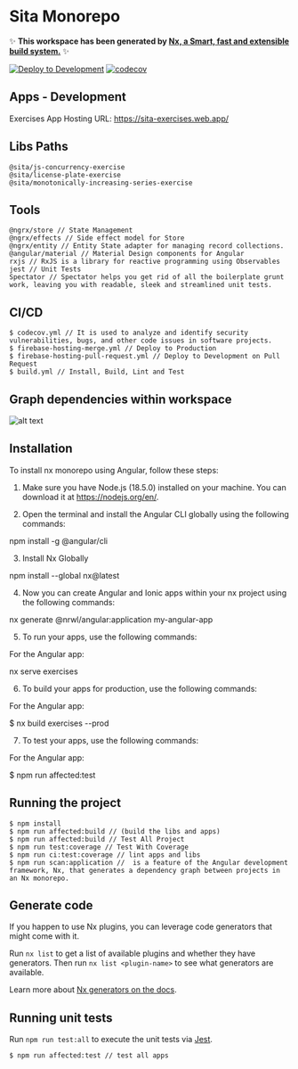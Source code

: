 # Sita Monorepo

✨ **This workspace has been generated by [Nx, a Smart, fast and extensible build system.](https://nx.dev)** ✨

[![Deploy to Development](https://github.com/myvictorlife/exercise-sita-monorepo/actions/workflows/firebase-hosting-merge.yml/badge.svg?branch=main)](https://github.com/myvictorlife/exercise-sita-monorepo/actions/workflows/firebase-hosting-merge.yml)
[![codecov](https://codecov.io/gh/myvictorlife/exercise-sita-monorepo/branch/main/graph/badge.svg)](https://app.codecov.io/gh/myvictorlife/exercise-sita-monorepo)

## Apps - Development

Exercises App
Hosting URL: https://sita-exercises.web.app/

## Libs Paths

    @sita/js-concurrency-exercise
    @sita/license-plate-exercise
    @sita/monotonically-increasing-series-exercise

## Tools

    @ngrx/store // State Management
    @ngrx/effects // Side effect model for Store
    @ngrx/entity // Entity State adapter for managing record collections.
    @angular/material // Material Design components for Angular
    rxjs // RxJS is a library for reactive programming using Observables
    jest // Unit Tests
    Spectator // Spectator helps you get rid of all the boilerplate grunt work, leaving you with readable, sleek and streamlined unit tests.
    
## CI/CD

    $ codecov.yml // It is used to analyze and identify security vulnerabilities, bugs, and other code issues in software projects.
    $ firebase-hosting-merge.yml // Deploy to Production
    $ firebase-hosting-pull-request.yml // Deploy to Development on Pull Request
    $ build.yml // Install, Build, Lint and Test
    
## Graph dependencies within workspace

![alt text](https://firebasestorage.googleapis.com/v0/b/sita-exercises.appspot.com/o/graph.png?alt=media&token=3aa8e83a-b320-4c60-9b54-da62ce6b626a)


## Installation

To install nx monorepo using Angular, follow these steps:

1. Make sure you have Node.js (18.5.0) installed on your machine. You can download it at https://nodejs.org/en/.  

2. Open the terminal and install the Angular CLI  globally using the following commands:


npm install -g @angular/cli


3. Install Nx Globally


npm install --global nx@latest


4. Now you can create Angular and Ionic apps within your nx project using the following commands:


nx generate @nrwl/angular:application my-angular-app


5. To run your apps, use the following commands:

For the Angular app:

nx serve exercises


6. To build your apps for production, use the following commands:

For the Angular app:

$ nx build exercises --prod

7. To test your apps, use the following commands:

For the Angular app:

$ npm run affected:test

## Running the project

    $ npm install
    $ npm run affected:build // (build the libs and apps)
    $ npm run affected:build // Test All Project
    $ npm run test:coverage // Test With Coverage
    $ npm run ci:test:coverage // lint apps and libs
    $ npm run scan:application //  is a feature of the Angular development framework, Nx, that generates a dependency graph between projects in an Nx monorepo.

## Generate code

If you happen to use Nx plugins, you can leverage code generators that might come with it.

Run `nx list` to get a list of available plugins and whether they have generators. Then run `nx list <plugin-name>` to see what generators are available.

Learn more about [Nx generators on the docs](https://nx.dev/plugin-features/use-code-generators).

## Running unit tests

Run `npm run test:all` to execute the unit tests via [Jest](https://jestjs.io/).

    $ npm run affected:test // test all apps

